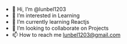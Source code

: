 - 👋 Hi, I’m @lunbel1203
- 👀 I’m interested in Learning
- 🌱 I’m currently learning Reactjs
- 💞️ I’m looking to collaborate on Projects
- 📫 How to reach me lunbel1203@gmail.com

<!---
lunbel1203/lunbel1203 is a ✨ special ✨ repository because its `README.md` (this file) appears on your GitHub profile.
You can click the Preview link to take a look at your changes.
--->
